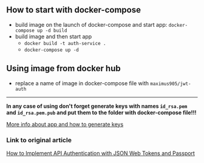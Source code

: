 ## How to start with docker-compose
 * build image on the launch of docker-compose and start app: `docker-compose up -d build`
 * build image and then start app
   - `docker build -t auth-service .`
   - `docker-compose up -d`
   
## Using image from docker hub
 * replace a name of image in docker-compose file with `maximus905/jwt-auth`   
 ---
__In any case of using don't forget generate keys with names `id_rsa.pem` and `id_rsa.pem.pub` and put them to the folder with docker-compose file!!!__

[More info about app and how to generate keys](src/README.md)

### Link to original article
[How to Implement API Authentication with JSON Web Tokens and Passport](https://www.digitalocean.com/community/tutorials/api-authentication-with-json-web-tokensjwt-and-passport)